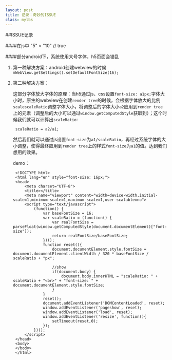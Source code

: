 ```yaml
---
layout: post
title: 记录：奇妙的ISSUE
class: mylbs
---
```


##ISSUE记录

####在js中 "5" > "10" // true

####部分android下，系统使用大号字体，h5页面会错乱
1. 第一种解决方案：android创建webview的时候`mWebView.getSettings().setDefaultFontSize(16);`
2. 第二种解决方案：
		
	这部分字体放大字体的原理：当h5通过js、css设置`font-size: a1px;`字体大小时，原生的webview在创建`render tree`的时候，会根据字体放大的比例`scalescaleRatio`调整字体大小，将调整后的字体大小`a2`应用到`render tree`上的元素（调整后的大小可以通过`window.getComputedStyle`获取到）；这个时候我们就可以计算出`scaleRatio`:

		scaleRatio = a2/a1;

	然后我们就可以通过js设置`font-size`为`a1/scaleRatio`，再经过系统字体的大小调整，使得最终应用到`render tree`上的样式`font-size`为`a1`的值。达到我们想用的效果。

	demo： 

		<!DOCTYPE html>
		<html lang="en" style="font-size: 16px;">
		<head>
			<meta charset="UTF-8">
			<title></title>
			<meta name="viewport" content="width=device-width,initial-scale=1,minimum-scale=1,maximum-scale=1,user-scalable=no">
			<script type="text/javascript">
				(function() {
					var baseFontSize = 16;
					var scaleRatio = (function() {
						var realFontSize = parseFloat(window.getComputedStyle(document.documentElement)["font-size"]);
						return realFontSize/baseFontSize;
					})();
					function reset(){
				        document.documentElement.style.fontSize = document.documentElement.clientWidth / 320 * baseFontSize / scaleRatio + "px";

				        //show
				        if(document.body) {
				        	document.body.innerHTML = "scaleRatio: " + scaleRatio + "<br>" + "font-size: " + document.documentElement.style.fontSize;
				        }
				    }
				    reset();
				    document.addEventListener('DOMContentLoaded', reset);
				    window.addEventListener('pageshow', reset);
				    window.addEventListener('load', reset);
				    window.addEventListener('resize', function(){
				        setTimeout(reset,0);
				    });
				})();
			</script>
		</head>
		<body>
		</body>
		</html>
